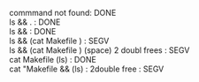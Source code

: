 commmand not found: DONE<br>
ls && . : DONE<br>
ls && : DONE<br>
ls && (cat Makefile ) : SEGV <br>
ls && (cat Makefile ) (space)  2 doubl frees : SEGV <br>
cat Makefile (ls) : DONE <br>
cat "Makefile && (ls) : 2double free  : SEGV <br>